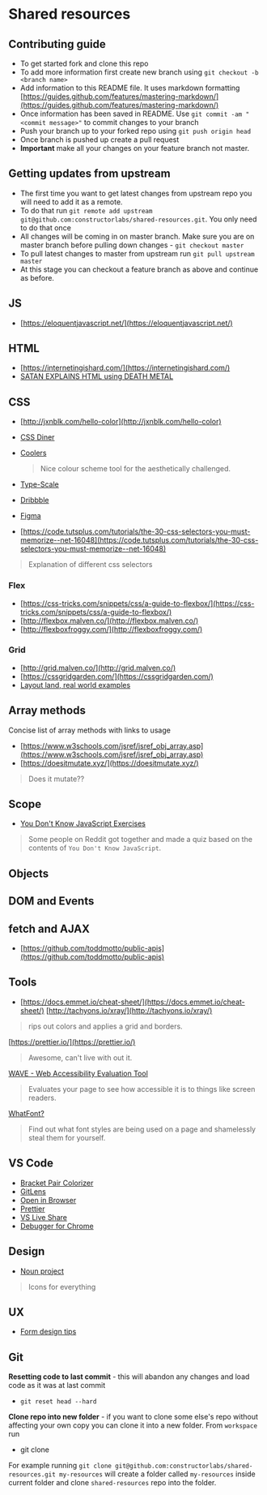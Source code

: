 # Shared resources

## Contributing guide

- To get started fork and clone this repo
- To add more information first create new branch using `git checkout -b <branch name>`
- Add information to this README file. It uses markdown formatting [https://guides.github.com/features/mastering-markdown/](https://guides.github.com/features/mastering-markdown/)
- Once information has been saved in README. Use `git commit -am "<commit message>"` to commit changes to your branch
- Push your branch up to your forked repo using `git push origin head`
- Once branch is pushed up create a pull request
- **Important** make all your changes on your feature branch not master.

## Getting updates from upstream

- The first time you want to get latest changes from upstream repo you will need to add it as a remote.
- To do that run `git remote add upstream git@github.com:constructorlabs/shared-resources.git`. You only need to do that once
- All changes will be coming in on master branch. Make sure you are on master branch before pulling down changes - `git checkout master`
- To pull latest changes to master from upstream run `git pull upstream master`
- At this stage you can checkout a feature branch as above and continue as before.

## JS

- [https://eloquentjavascript.net/](https://eloquentjavascript.net/)

## HTML

- [https://internetingishard.com/](https://internetingishard.com/)
- [SATAN EXPLAINS HTML using DEATH METAL](https://www.youtube.com/watch?v=27dnddCq5gc)

## CSS

- [http://jxnblk.com/hello-color](http://jxnblk.com/hello-color)
- [CSS Diner](https://flukeout.github.io/)
- [Coolers](https://coolors.co/)
  > Nice colour scheme tool for the aesthetically challenged.
- [Type-Scale](https://type-scale.com/)
- [Dribbble](https://dribbble.com/)
- [Figma](https://www.google.co.uk/search?q=figma&oq=figma&aqs=chrome..69i57j69i60l3j69i61l2.623j0j7&sourceid=chrome&ie=UTF-8)

- [https://code.tutsplus.com/tutorials/the-30-css-selectors-you-must-memorize--net-16048](https://code.tutsplus.com/tutorials/the-30-css-selectors-you-must-memorize--net-16048)

> Explanation of different css selectors

### Flex

- [https://css-tricks.com/snippets/css/a-guide-to-flexbox/](https://css-tricks.com/snippets/css/a-guide-to-flexbox/)
- [http://flexbox.malven.co/](http://flexbox.malven.co/)
- [http://flexboxfroggy.com/](http://flexboxfroggy.com/)

### Grid

- [http://grid.malven.co/](http://grid.malven.co/)
- [https://cssgridgarden.com/](https://cssgridgarden.com/)
- [Layout land, real world examples](https://www.youtube.com/watch?v=FEnRpy9Xfes&list=PLbSquHt1VCf1x_-1ytlVMT0AMwADlWtc1)

## Array methods

Concise list of array methods with links to usage

- [https://www.w3schools.com/jsref/jsref_obj_array.asp](https://www.w3schools.com/jsref/jsref_obj_array.asp)
- [https://doesitmutate.xyz/](https://doesitmutate.xyz/)

> Does it mutate??

## Scope

- [You Don't Know JavaScript Exercises](https://ydkjs-exercises.com/scope-closures/ch1/q1)

> Some people on Reddit got together and made a quiz based on the contents of `You Don't Know JavaScript`.

## Objects

## DOM and Events

## fetch and AJAX

- [https://github.com/toddmotto/public-apis](https://github.com/toddmotto/public-apis)

## Tools

- [https://docs.emmet.io/cheat-sheet/](https://docs.emmet.io/cheat-sheet/)
  [http://tachyons.io/xray/](http://tachyons.io/xray/)

> rips out colors and applies a grid and borders.

[https://prettier.io/](https://prettier.io/)

> Awesome, can't live with out it.

[WAVE - Web Accessibility Evaluation Tool](https://wave.webaim.org/)

> Evaluates your page to see how accessible it is to things like screen readers.

[WhatFont?](https://chrome.google.com/webstore/detail/whatfont/jabopobgcpjmedljpbcaablpmlmfcogm?hl=en)

> Find out what font styles are being used on a page and shamelessly steal them for yourself.

## VS Code

- [Bracket Pair Colorizer](https://marketplace.visualstudio.com/items?itemName=CoenraadS.bracket-pair-colorizer)
- [GitLens](https://marketplace.visualstudio.com/items?itemName=eamodio.gitlens)
- [Open in Browser](https://marketplace.visualstudio.com/items?itemName=techer.open-in-browser)
- [Prettier](https://marketplace.visualstudio.com/items?itemName=esbenp.prettier-vscode)
- [VS Live Share](https://marketplace.visualstudio.com/items?itemName=MS-vsliveshare.vsliveshare)
- [Debugger for Chrome ](https://marketplace.visualstudio.com/items?itemName=msjsdiag.debugger-for-chrome)

## Design

- [Noun project](https://thenounproject.com/)

> Icons for everything

## UX

- [Form design tips](https://uxdesign.cc/design-better-forms-96fadca0f49c)

## Git

**Resetting code to last commit** - this will abandon any changes and load code as it was at last commit

- `git reset head --hard`

**Clone repo into new folder** - if you want to clone some else's repo without affecting your own copy you can clone it into a new folder. From `workspace` run

- git clone <clone url> <folder name>

For example running `git clone git@github.com:constructorlabs/shared-resources.git my-resources` will create a folder called `my-resources` inside current folder and clone `shared-resources` repo into the folder.
